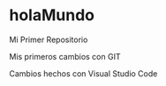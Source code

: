 # holaMundo
Mi Primer Repositorio

Mis primeros cambios con GIT

Cambios hechos con Visual Studio Code